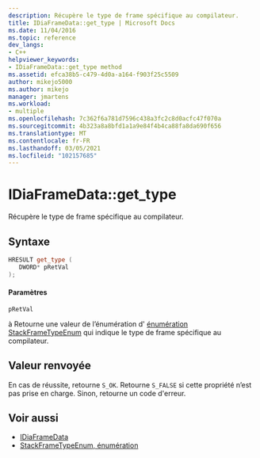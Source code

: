 ```yaml
---
description: Récupère le type de frame spécifique au compilateur.
title: IDiaFrameData::get_type | Microsoft Docs
ms.date: 11/04/2016
ms.topic: reference
dev_langs:
- C++
helpviewer_keywords:
- IDiaFrameData::get_type method
ms.assetid: efca38b5-c479-4d0a-a164-f903f25c5509
author: mikejo5000
ms.author: mikejo
manager: jmartens
ms.workload:
- multiple
ms.openlocfilehash: 7c362f6a781d7596c438a3fc2c8d0acfc47f070a
ms.sourcegitcommit: 4b323a8a8bfd1a1a9e84f4b4ca88fa8da690f656
ms.translationtype: MT
ms.contentlocale: fr-FR
ms.lasthandoff: 03/05/2021
ms.locfileid: "102157685"
---
```

# <a name="idiaframedataget_type"></a>IDiaFrameData::get_type
Récupère le type de frame spécifique au compilateur.

## <a name="syntax"></a>Syntaxe

```C++
HRESULT get_type ( 
   DWORD* pRetVal
);
```

#### <a name="parameters"></a>Paramètres
 `pRetVal`

à Retourne une valeur de l’énumération d' [énumération StackFrameTypeEnum](../../debugger/debug-interface-access/stackframetypeenum.md) qui indique le type de frame spécifique au compilateur.

## <a name="return-value"></a>Valeur renvoyée
 En cas de réussite, retourne `S_OK`. Retourne `S_FALSE` si cette propriété n’est pas prise en charge. Sinon, retourne un code d'erreur.

## <a name="see-also"></a>Voir aussi
- [IDiaFrameData](../../debugger/debug-interface-access/idiaframedata.md)
- [StackFrameTypeEnum, énumération](../../debugger/debug-interface-access/stackframetypeenum.md)
